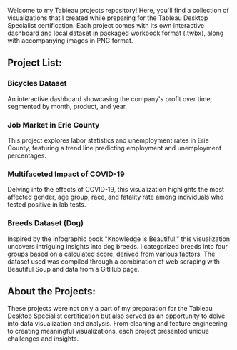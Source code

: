 Welcome to my Tableau projects repository! Here, you'll find a collection of visualizations that I created while preparing for the Tableau Desktop Specialist certification. 
Each project comes with its own interactive dashboard and local dataset in packaged workbook format (.twbx), along with accompanying images in PNG format.

## Project List:

### Bicycles Dataset 
An interactive dashboard showcasing the company's profit over time, segmented by month, product, and year.

### Job Market in Erie County
This project explores labor statistics and unemployment rates in Erie County, featuring a trend line predicting employment and unemployment percentages.

### Multifaceted Impact of COVID-19 
Delving into the effects of COVID-19, this visualization highlights the most affected gender, age group, race, and fatality rate among individuals who tested positive in lab tests.

### Breeds Dataset (Dog)
Inspired by the infographic book "Knowledge is Beautiful," this visualization uncovers intriguing insights into dog breeds. I categorized breeds into four groups based on a calculated score, derived from various factors. 
The dataset used was compiled through a combination of web scraping with Beautiful Soup and data from a GitHub page.

## About the Projects:
These projects were not only a part of my preparation for the Tableau Desktop Specialist certification but also served as an opportunity to delve into data visualization and analysis. From cleaning and feature engineering to creating meaningful visualizations, 
each project presented unique challenges and insights.
